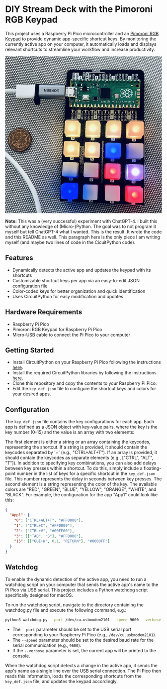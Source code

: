 
# DIY Stream Deck with the Pimoroni RGB Keypad

This project uses a Raspberry Pi Pico microcontroller and an [Pimoroni RGB Keypad](https://shop.pimoroni.com/products/pico-rgb-keypad-base) to provide dynamic app-specific shortcut keys. By monitoring the currently active app on your computer, it automatically loads and displays relevant shortcuts to streamline your workflow and increase productivity.

![Keypad with Zoom Shortcuts](images/keypad.png)


**Note:** This was a (very successful) experiment with ChatGPT-4. I built this without any knowledge of (Micro-)Python. The goal was to not program it myself but tell ChatGPT-4 what I wanted. This is the result. It wrote the code and this README as well. This paragraph here is the only piece I am writing myself (and maybe two lines of code in the CicuitPython code).

## Features

- Dynamically detects the active app and updates the keypad with its shortcuts
- Customizable shortcut keys per app via an easy-to-edit JSON configuration file
- Color-coded keys for better organization and quick identification
- Uses CircuitPython for easy modification and updates

## Hardware Requirements

- Raspberry Pi Pico
- Pimoroni RGB Keypad for Raspberry Pi Pico
- Micro-USB cable to connect the Pi Pico to your computer

## Getting Started

- Install CircuitPython on your Raspberry Pi Pico following the instructions [here](https://learn.adafruit.com/welcome-to-circuitpython/installing-circuitpython).
- Install the required CircuitPython libraries by following the instructions [here](https://learn.adafruit.com/welcome-to-circuitpython/circuitpython-libraries).
- Clone this repository and copy the contents to your Raspberry Pi Pico.
- Edit the `key_def.json` file to configure the shortcut keys and colors for your desired apps.

## Configuration

The `key_def.json` file contains the key configurations for each app. Each app is defined as a JSON object with key-value pairs, where the key is the key number (0-15) and the value is an array with two elements:

The first element is either a string or an array containing the keycodes, representing the shortcut. If a string is provided, it should contain the keycodes separated by '+' (e.g., "CTRL+ALT+T"). If an array is provided, it should contain the keycodes as separate elements (e.g., ["CTRL", "ALT", "T"]).
In addition to specifying key combinations, you can also add delays between key presses within a shortcut. To do this, simply include a floating-point number in the list of keys for a specific shortcut in the `key_def.json` file. This number represents the delay in seconds between key presses.
The second element is a string representing the color of the key. The available colors are "RED", "GREEN", "BLUE", "YELLOW", "ORANGE", "WHITE", and "BLACK".
For example, the configuration for the app "App1" could look like this:

``` json
{
  "App1": {
    "0": ["CTRL+ALT+T", "#FF0000"],
    "1": ["CTRL+C", "#FF0000"],
    "2": ["CTRL+V", "#00FF00"],
    "3": [["TAB", "S"], "#FF0000"],
    "15": [["GUI+W", 0.1, "RETURN"], "#0000FF"]
  }
}
```

## Watchdog

To enable the dynamic detection of the active app, you need to run a watchdog script on your computer that sends the active app's name to the Pi Pico via USB serial. This project includes a Python watchdog script specifically designed for macOS.

To run the watchdog script, navigate to the directory containing the watchdog.py file and execute the following command, e.g.:

``` bash
python3 watchdog.py --port /dev/cu.usbmodem2101 --speed 9600 --verbose
```

- The `--port` parameter should be set to the USB serial port corresponding to your Raspberry Pi Pico (e.g., `/dev/cu.usbmodem2101`).
- The `--speed` parameter should be set to the desired baud rate for the serial communication (e.g., `9600`). 
- If the `--verbose` parameter is set, the current app will be printed to the console.

When the watchdog script detects a change in the active app, it sends the app's name as a single line over the USB serial connection. The Pi Pico then reads this information, loads the corresponding shortcuts from the `key_def.json` file, and updates the keypad accordingly.
